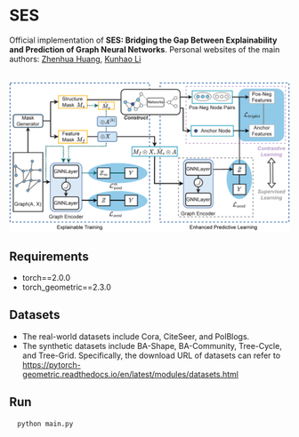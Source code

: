 # SES
Official implementation of __SES: Bridging the Gap Between Explainability and Prediction of Graph Neural Networks__. Personal websites of the main authors: [Zhenhua Huang](https://zhenhuascut.github.io/), [Kunhao Li](https://preckli.github.io/)<br><br><br>
![SES](https://github.com/PreckLi/SES/blob/main/mainfig.png)
## Requirements
- torch==2.0.0  
- torch_geometric==2.3.0
## Datasets
- The real-world datasets include Cora, CiteSeer, and PolBlogs.  
- The synthetic datasets include BA-Shape, BA-Community, Tree-Cycle, and Tree-Grid.
Specifically, the download URL of datasets can refer to https://pytorch-geometric.readthedocs.io/en/latest/modules/datasets.html
## Run
```
  python main.py
```
